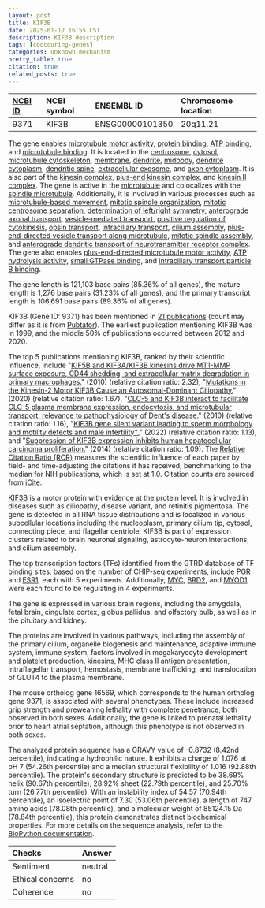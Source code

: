 ```yaml
---
layout: post
title: KIF3B
date: 2025-01-17 16:55 CST
description: KIF3B description
tags: [cooccuring-genes]
categories: unknown-mechanism
pretty_table: true
citation: true
related_posts: true
---
```




| [NCBI ID](https://www.ncbi.nlm.nih.gov/gene/9371) | NCBI symbol | ENSEMBL ID | Chromosome location |
| :-------- | :------- | :-------- | :------- |
| 9371  | KIF3B | ENSG00000101350 | 20q11.21 |



The gene enables [microtubule motor activity](https://amigo.geneontology.org/amigo/term/GO:0003777), [protein binding](https://amigo.geneontology.org/amigo/term/GO:0005515), [ATP binding](https://amigo.geneontology.org/amigo/term/GO:0005524), and [microtubule binding](https://amigo.geneontology.org/amigo/term/GO:0008017). It is located in the [centrosome](https://amigo.geneontology.org/amigo/term/GO:0005813), [cytosol](https://amigo.geneontology.org/amigo/term/GO:0005829), [microtubule cytoskeleton](https://amigo.geneontology.org/amigo/term/GO:0015630), [membrane](https://amigo.geneontology.org/amigo/term/GO:0016020), [dendrite](https://amigo.geneontology.org/amigo/term/GO:0030425), [midbody](https://amigo.geneontology.org/amigo/term/GO:0030496), [dendrite cytoplasm](https://amigo.geneontology.org/amigo/term/GO:0032839), [dendritic spine](https://amigo.geneontology.org/amigo/term/GO:0043197), [extracellular exosome](https://amigo.geneontology.org/amigo/term/GO:0070062), and [axon cytoplasm](https://amigo.geneontology.org/amigo/term/GO:1904115). It is also part of the [kinesin complex](https://amigo.geneontology.org/amigo/term/GO:0005871), [plus-end kinesin complex](https://amigo.geneontology.org/amigo/term/GO:0005873), and [kinesin II complex](https://amigo.geneontology.org/amigo/term/GO:0016939). The gene is active in the [microtubule](https://amigo.geneontology.org/amigo/term/GO:0005874) and colocalizes with the [spindle microtubule](https://amigo.geneontology.org/amigo/term/GO:0005876). Additionally, it is involved in various processes such as [microtubule-based movement](https://amigo.geneontology.org/amigo/term/GO:0007018), [mitotic spindle organization](https://amigo.geneontology.org/amigo/term/GO:0007052), [mitotic centrosome separation](https://amigo.geneontology.org/amigo/term/GO:0007100), [determination of left/right symmetry](https://amigo.geneontology.org/amigo/term/GO:0007368), [anterograde axonal transport](https://amigo.geneontology.org/amigo/term/GO:0008089), [vesicle-mediated transport](https://amigo.geneontology.org/amigo/term/GO:0016192), [positive regulation of cytokinesis](https://amigo.geneontology.org/amigo/term/GO:0032467), [opsin transport](https://amigo.geneontology.org/amigo/term/GO:0036372), [intraciliary transport](https://amigo.geneontology.org/amigo/term/GO:0042073), [cilium assembly](https://amigo.geneontology.org/amigo/term/GO:0060271), [plus-end-directed vesicle transport along microtubule](https://amigo.geneontology.org/amigo/term/GO:0072383), [mitotic spindle assembly](https://amigo.geneontology.org/amigo/term/GO:0090307), and [anterograde dendritic transport of neurotransmitter receptor complex](https://amigo.geneontology.org/amigo/term/GO:0098971). The gene also enables [plus-end-directed microtubule motor activity](https://amigo.geneontology.org/amigo/term/GO:0008574), [ATP hydrolysis activity](https://amigo.geneontology.org/amigo/term/GO:0016887), [small GTPase binding](https://amigo.geneontology.org/amigo/term/GO:0031267), and [intraciliary transport particle B binding](https://amigo.geneontology.org/amigo/term/GO:0120170).


The gene length is 121,103 base pairs (85.36% of all genes), the mature length is 1,276 base pairs (31.23% of all genes), and the primary transcript length is 106,691 base pairs (89.36% of all genes).


KIF3B (Gene ID: 9371) has been mentioned in [21 publications](https://pubmed.ncbi.nlm.nih.gov/?term=%22KIF3B%22) (count may differ as it is from [Pubtator](https://academic.oup.com/nar/article/47/W1/W587/5494727)). The earliest publication mentioning KIF3B was in 1999, and the middle 50% of publications occurred between 2012 and 2020.


The top 5 publications mentioning KIF3B, ranked by their scientific influence, include "[KIF5B and KIF3A/KIF3B kinesins drive MT1-MMP surface exposure, CD44 shedding, and extracellular matrix degradation in primary macrophages.](https://pubmed.ncbi.nlm.nih.gov/20505159)" (2010) (relative citation ratio: 2.32), "[Mutations in the Kinesin-2 Motor KIF3B Cause an Autosomal-Dominant Ciliopathy.](https://pubmed.ncbi.nlm.nih.gov/32386558)" (2020) (relative citation ratio: 1.67), "[CLC-5 and KIF3B interact to facilitate CLC-5 plasma membrane expression, endocytosis, and microtubular transport: relevance to pathophysiology of Dent's disease.](https://pubmed.ncbi.nlm.nih.gov/19940036)" (2010) (relative citation ratio: 1.16), "[KIF3B gene silent variant leading to sperm morphology and motility defects and male infertility†.](https://pubmed.ncbi.nlm.nih.gov/34918036)" (2022) (relative citation ratio: 1.13), and "[Suppression of KIF3B expression inhibits human hepatocellular carcinoma proliferation.](https://pubmed.ncbi.nlm.nih.gov/24368420)" (2014) (relative citation ratio: 1.09). The [Relative Citation Ratio (RCR)](https://journals.plos.org/plosbiology/article?id=10.1371/journal.pbio.1002541) measures the scientific influence of each paper by field- and time-adjusting the citations it has received, benchmarking to the median for NIH publications, which is set at 1.0. Citation counts are sourced from [iCite](https://icite.od.nih.gov).


[KIF3B](https://www.proteinatlas.org/ENSG00000101350-KIF3B) is a motor protein with evidence at the protein level. It is involved in diseases such as ciliopathy, disease variant, and retinitis pigmentosa. The gene is detected in all RNA tissue distributions and is localized in various subcellular locations including the nucleoplasm, primary cilium tip, cytosol, connecting piece, and flagellar centriole. KIF3B is part of expression clusters related to brain neuronal signaling, astrocyte-neuron interactions, and cilium assembly.


The top transcription factors (TFs) identified from the GTRD database of TF binding sites, based on the number of CHIP-seq experiments, include [PGR](https://www.ncbi.nlm.nih.gov/gene/5241) and [ESR1](https://www.ncbi.nlm.nih.gov/gene/2099), each with 5 experiments. Additionally, [MYC](https://www.ncbi.nlm.nih.gov/gene/4609), [BRD2](https://www.ncbi.nlm.nih.gov/gene/6046), and [MYOD1](https://www.ncbi.nlm.nih.gov/gene/4654) were each found to be regulating in 4 experiments.





The gene is expressed in various brain regions, including the amygdala, fetal brain, cingulate cortex, globus pallidus, and olfactory bulb, as well as in the pituitary and kidney.


The proteins are involved in various pathways, including the assembly of the primary cilium, organelle biogenesis and maintenance, adaptive immune system, immune system, factors involved in megakaryocyte development and platelet production, kinesins, MHC class II antigen presentation, intraflagellar transport, hemostasis, membrane trafficking, and translocation of GLUT4 to the plasma membrane.


The mouse ortholog gene 16569, which corresponds to the human ortholog gene 9371, is associated with several phenotypes. These include increased grip strength and preweaning lethality with complete penetrance, both observed in both sexes. Additionally, the gene is linked to prenatal lethality prior to heart atrial septation, although this phenotype is not observed in both sexes.


The analyzed protein sequence has a GRAVY value of -0.8732 (8.42nd percentile), indicating a hydrophilic nature. It exhibits a charge of 1.076 at pH 7 (54.26th percentile) and a median structural flexibility of 1.016 (92.88th percentile). The protein's secondary structure is predicted to be 38.69% helix (90.67th percentile), 28.92% sheet (22.79th percentile), and 25.70% turn (26.77th percentile). With an instability index of 54.57 (70.94th percentile), an isoelectric point of 7.30 (53.06th percentile), a length of 747 amino acids (78.08th percentile), and a molecular weight of 85124.15 Da (78.84th percentile), this protein demonstrates distinct biochemical properties. For more details on the sequence analysis, refer to the [BioPython documentation](https://biopython.org/docs/1.75/api/Bio.SeqUtils.ProtParam.html).





| Checks    | Answer |
| :-------- | :------- |
| Sentiment  | neutral   |
| Ethical concerns | no     |
| Coherence    | no    |